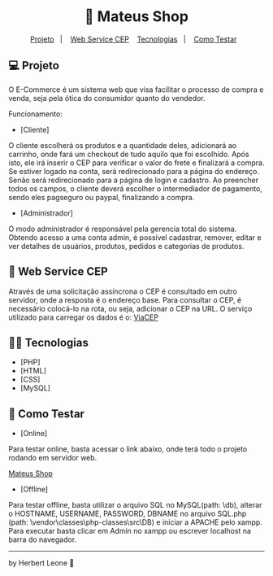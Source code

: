 <h1 align="center">🏦 Mateus Shop</h1>

<p align="center">
  <a href="#-projeto">Projeto</a>&nbsp;&nbsp;&nbsp;|&nbsp;&nbsp;&nbsp;  
  <a href="#-web-service-cep">Web Service CEP</a>&nbsp;&nbsp;&nbsp;
  <a href="#-tecnologias">Tecnologias</a>&nbsp;&nbsp;&nbsp;|&nbsp;&nbsp;&nbsp;
  <a href="#-como-testar">Como Testar</a>&nbsp;&nbsp;&nbsp;
</p>

## 💻 Projeto

  O E-Commerce é um sistema web que visa facilitar o processo de compra e venda, seja pela ótica do consumidor quanto do vendedor.

  Funcionamento:

  * [Cliente]

  O cliente escolherá os produtos e a quantidade deles, adicionará ao carrinho, onde fará um checkout de tudo aquilo que foi escolhido. Após isto, ele irá inserir o CEP para verificar o valor do frete e finalizará a compra. Se estiver logado na conta, será redirecionado para a página do endereço. Senão será redirecionado para a página de login e cadastro. Ao preencher todos os campos, o cliente deverá escolher o intermediador de pagamento, sendo eles pagseguro ou paypal, finalizando a compra.

  * [Administrador]

  O modo administrador é responsável pela gerencia total do sistema. Obtendo acesso a uma conta admin, é possível cadastrar, remover, editar e ver detalhes de usuários, produtos, pedidos e categorias de produtos.

## 🚚 Web Service CEP

Através de uma solicitação assíncrona o CEP é consultado em outro servidor, onde a resposta é o endereço base. Para consultar o CEP, é necessário colocá-lo na rota, ou seja, adicionar o CEP na URL. O serviço utilizado para carregar os dados é o: [ViaCEP](https://viacep.com.br/) 

## 👨‍💻 Tecnologias

* [PHP]
* [HTML]
* [CSS]
* [MySQL]

## 🤔 Como Testar

* [Online]

Para testar online, basta acessar o link abaixo, onde terá todo o projeto rodando em servidor web.

[Mateus Shop](https://www.herbertleone.com.br)

* [Offline]

Para testar offline, basta utilizar o arquivo SQL no MySQL(path: \db), alterar o HOSTNAME, USERNAME, PASSWORD, DBNAME no arquivo SQL.php (path: \vendor\classes\php-classes\src\DB) e iniciar a APACHE pelo xampp. Para executar basta clicar em Admin no xampp ou escrever localhost na barra do navegador.

<hr>

by Herbert Leone 👋
